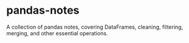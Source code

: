 # pandas-notes
A collection of pandas notes, covering DataFrames, cleaning, filtering, merging, and other essential operations.
